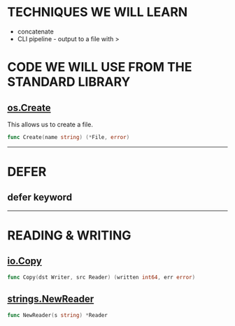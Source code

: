 # TECHNIQUES WE WILL LEARN

- concatenate
- CLI pipeline - output to a file with > 

# CODE WE WILL USE FROM THE STANDARD LIBRARY

## [os.Create](https://godoc.org/os#Create)
This allows us to create a file.
``` Go
func Create(name string) (*File, error)
```

*** 

# DEFER
## defer keyword

***

# READING & WRITING

## [io.Copy](https://godoc.org/io#Copy)
``` Go
func Copy(dst Writer, src Reader) (written int64, err error)
```

## [strings.NewReader](https://godoc.org/strings#NewReader)
``` Go
func NewReader(s string) *Reader
```